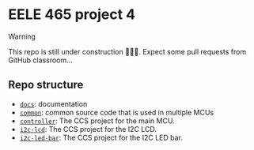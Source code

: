# EELE 465 project 4

> [!WARNING]
> This repo is still under construction 🚧👷‍♀️. Expect some pull requests from GitHub classroom...

## Repo structure

- [`docs`](docs): documentation
- [`common`](common): common source code that is used in multiple MCUs
- [`controller`](controller): The CCS project for the main MCU.
- [`i2c-lcd`](i2c-lcd): The CCS project for the I2C LCD.
- [`i2c-led-bar`](i2c-led-bar): The CCS project for the I2C LED bar.
